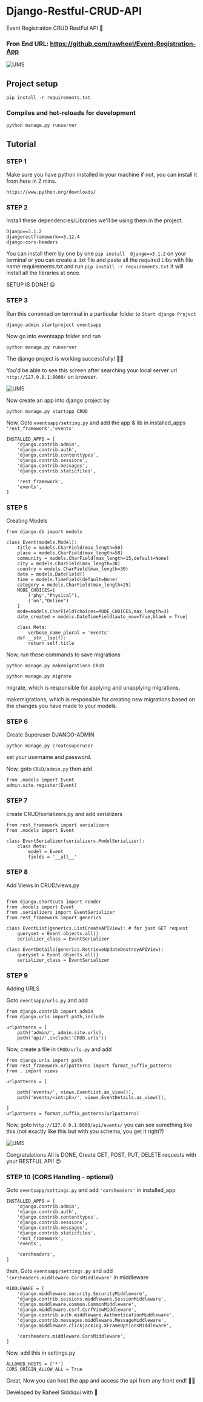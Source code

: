 # Django-Restful-CRUD-API
Event Registration CRUD RestFul API 👾
### Fron End URL: https://github.com/rawheel/Event-Registration-App

<img src="https://miro.medium.com/max/1950/1*25Le7KoMK_z6BIaM8x74RA.png" alt="UMS">

## Project setup
```
pip install -r requirements.txt
```

### Compiles and hot-reloads for development
```
python manage.py runserver
```

## Tutorial
### STEP 1
Make sure you have python installed in your machine if not, you can install it from here in 2 mins. 
```
https://www.python.org/downloads/
```
### STEP 2
Install these dependencies/Libraries we'll be using them in the project.
```
Django==3.1.2
djangorestframework==3.12.4
django-cors-headers
```
You can install them by one by one ``` pip install  Django==3.1.2 ``` on your terminal or you can create a .txt file and paste all the required Libs with file name requirements.txt and run ``` pip install -r requirements.txt ``` It will install all the libraries at once.

SETUP IS DONE! 😃

### STEP 3
Run this commnad on terminal in a particular folder to ``` Start django Project ```
```
django-admin startproject eventsapp
```
Now go into eventsapp folder and run
```
python manage.py runserver
```
The django project is working successfully! 🤞🏼

You'd be able to see this screen after searching your local server url ``` http://127.0.0.1:8000/ ``` on browser. 

<img src="https://d2gdtie5ivbdow.cloudfront.net/articles/quickstart-django/django_successful_install.png" alt="UMS">

Now create an app into django project by
```
python manage.py startapp CRUD
``` 

Now, Goto ``` eventsapp/setting.py ``` and add the app & lib in installed_apps ``` 'rest_framework','events' ```

```
INSTALLED_APPS = [
    'django.contrib.admin',
    'django.contrib.auth',
    'django.contrib.contenttypes',
    'django.contrib.sessions',
    'django.contrib.messages',
    'django.contrib.staticfiles',
    
    'rest_framework',
    'events',
]
```

### STEP 5

Creating Models

```
from django.db import models

class Event(models.Model):
    title = models.CharField(max_length=50)
    place = models.CharField(max_length=50)
    community = models.CharField(max_length=15,default=None)
    city = models.CharField(max_length=30)
    country = models.CharField(max_length=30)
    date = models.DateField()
    time = models.TimeField(default=None)
    category = models.CharField(max_length=25)
    MODE_CHOICES=[
        ('phy',"Physical"),
        ('on',"Online")
    ]
    mode=models.CharField(choices=MODE_CHOICES,max_length=3)
    date_created = models.DateTimeField(auto_now=True,blank = True)

    class Meta:
        verbose_name_plural = 'events'
    def __str__(self):
        return self.title
```

Now, run these commands to save migrations

```
python manage.py makemigrations CRUD
```
```
python manage.py migrate
```

migrate, which is responsible for applying and unapplying migrations.

makemigrations, which is responsible for creating new migrations based on the changes you have made to your models.


### STEP 6
Create Superuser DJANGO-ADMIN
```
python manage.py createsuperuser
```
set your username and password.

Now, goto ``` CRUD/admin.py ``` then add

```
from .models import Event
admin.site.register(Event)
```

### STEP 7
create CRUD/serializers.py and add serializers
```
from rest_framework import serializers
from .models import Event

class EventSerializer(serializers.ModelSerializer):
    class Meta:
        model = Event
        fields = '__all__'
```

### STEP 8
Add Views in CRUD/views.py
```
  
from django.shortcuts import render
from .models import Event
from .serializers import EventSerializer
from rest_framework import generics

class EventList(generics.ListCreateAPIView): # for just GET request
    queryset = Event.objects.all()
    serializer_class = EventSerializer

class EventDetails(generics.RetrieveUpdateDestroyAPIView):
    queryset = Event.objects.all()
    serializer_class = EventSerializer
```

### STEP 9
Adding URLS

Goto ``` eventsapp/urls.py ``` and add
```
from django.contrib import admin
from django.urls import path,include

urlpatterns = [
    path('admin/', admin.site.urls),
    path('api/',include('CRUD.urls'))
```

Now, create a file in ``` CRUD/urls.py ``` and add
```
from django.urls import path
from rest_framework.urlpatterns import format_suffix_patterns
from . import views

urlpatterns = [

    path('events/', views.EventList.as_view()),
    path('events/<int:pk>/', views.EventDetails.as_view()),
   
]
urlpatterns = format_suffix_patterns(urlpatterns)
```
Now, goto ``` http://127.0.0.1:8000/api/events/ ``` you can see something like this (not exactly like this but with you schema, you get it right?)

<img src="https://learndjango.com/static/images/tutorials/official_drf_tutorial_beginners_guide/hyperlink_snippet.png" alt="UMS">


Congratulations All is DONE, Create GET, POST, PUT, DELETE requests with your RESTFUL API! 😍

### STEP 10 (CORS Handling - optional)

Goto ``` eventsapp/settings.py ``` and add ``` 'corsheaders' ``` in installed_app
```
INSTALLED_APPS = [
    'django.contrib.admin',
    'django.contrib.auth',
    'django.contrib.contenttypes',
    'django.contrib.sessions',
    'django.contrib.messages',
    'django.contrib.staticfiles',
    'rest_framework',
    'events',
    
    'corsheaders',
]
```
then,
Goto ``` eventsapp/settings.py ``` and add ``` 'corsheaders.middleware.CorsMiddleware' ``` in middleware

```
MIDDLEWARE = [
    'django.middleware.security.SecurityMiddleware',
    'django.contrib.sessions.middleware.SessionMiddleware',
    'django.middleware.common.CommonMiddleware',
    'django.middleware.csrf.CsrfViewMiddleware',
    'django.contrib.auth.middleware.AuthenticationMiddleware',
    'django.contrib.messages.middleware.MessageMiddleware',
    'django.middleware.clickjacking.XFrameOptionsMiddleware',
    
    'corsheaders.middleware.CorsMiddleware', 
]
```
Now, add this in settings.py
```
ALLOWED_HOSTS = ['*']
CORS_ORIGIN_ALLOW_ALL = True
```

Great, Now you can host the app and access the api from any front end! 👨‍💻 


Developed by Raheel Siddiqui with 💚
